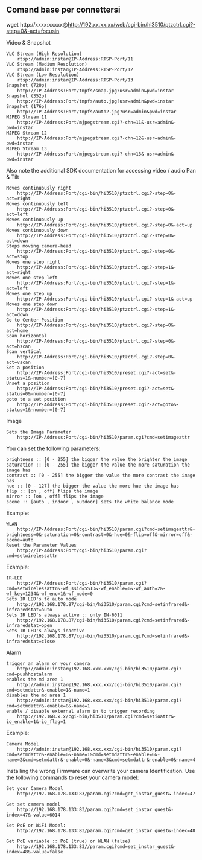 
## Comand base per connettersi

wget http://xxxx:xxxxx@http://192.xx.xx.xx/web/cgi-bin/hi3510/ptzctrl.cgi?-step=0&-act=focusin


Video & Snapshot

    VLC Stream (High Resolution)
        rtsp://admin:instar@IP-Address:RTSP-Port/11
    VLC Stream (Medium Resolution)
        rtsp://admin:instar@IP-Address:RTSP-Port/12
    VLC Stream (Low Resolution)
        rtsp://admin:instar@IP-Address:RTSP-Port/13
    Snapshot (720p)
        http://IP-Address:Port/tmpfs/snap.jpg?usr=admin&pwd=instar
    Snapshot (352p)
        http://IP-Address:Port/tmpfs/auto.jpg?usr=admin&pwd=instar
    Snapshot (176p)
        http://IP-Address:Port/tmpfs/auto2.jpg?usr=admin&pwd=instar
    MJPEG Stream 11
        http://IP-Address:Port/mjpegstream.cgi?-chn=11&-usr=admin&-pwd=instar
    MJPEG Stream 12
        http://IP-Address:Port/mjpegstream.cgi?-chn=12&-usr=admin&-pwd=instar
    MJPEG Stream 13
        http://IP-Address:Port/mjpegstream.cgi?-chn=13&-usr=admin&-pwd=instar

Also note the additional SDK documentation for accessing video / audio
Pan & Tilt

    Moves continuously right
        http://IP-Address:Port/cgi-bin/hi3510/ptzctrl.cgi?-step=0&-act=right
    Moves continuously left
        http://IP-Address:Port/cgi-bin/hi3510/ptzctrl.cgi?-step=0&-act=left
    Moves continuously up
        http://IP-Address:Port/cgi-bin/hi3510/ptzctrl.cgi?-step=0&-act=up
    Moves continuously down
        http://IP-Address:Port/cgi-bin/hi3510/ptzctrl.cgi?-step=0&-act=down
    Stops moving camera-head
        http://IP-Address:Port/cgi-bin/hi3510/ptzctrl.cgi?-step=0&-act=stop
    Moves one step right
        http://IP-Address:Port/cgi-bin/hi3510/ptzctrl.cgi?-step=1&-act=right
    Moves one step left
        http://IP-Address:Port/cgi-bin/hi3510/ptzctrl.cgi?-step=1&-act=left
    Moves one step up
        http://IP-Address:Port/cgi-bin/hi3510/ptzctrl.cgi?-step=1&-act=up
    Moves one step down
        http://IP-Address:Port/cgi-bin/hi3510/ptzctrl.cgi?-step=1&-act=down
    Go to Center Position
        http://IP-Address:Port/cgi-bin/hi3510/ptzctrl.cgi?-step=0&-act=home
    Scan horizontal
        http://IP-Address:Port/cgi-bin/hi3510/ptzctrl.cgi?-step=0&-act=hscan
    Scan vertical
        http://IP-Address:Port/cgi-bin/hi3510/ptzctrl.cgi?-step=0&-act=vscan
    Set a position
        http://IP-Address:Port/cgi-bin/hi3510/preset.cgi?-act=set&-status=1&-number=[0-7]
    Unset a position
        http://IP-Address:Port/cgi-bin/hi3510/preset.cgi?-act=set&-status=0&-number=[0-7]
    goto to a set position
        http://IP-Address:Port/cgi-bin/hi3510/preset.cgi?-act=goto&-status=1&-number=[0-7]

Image

    Sets the Image Parameter
        http://IP-Address:Port/cgi-bin/hi3510/param.cgi?cmd=setimageattr

You can set the following parameters:

    brightness :: [0 - 255] the bigger the value the brighter the image
    saturation :: [0 - 255] the bigger the value the more saturation the image has
    contrast :: [0 - 255] the bigger the value the more contrast the image has
    hue :: [0 - 127] the bigger the value the more hue the image has
    flip :: [on , off] flips the image
    mirror :: [on , off] flips the image
    scene :: [auto , indoor , outdoor] sets the white balance mode

Example:

    WLAN
        http://IP-Address:Port/cgi-bin/hi3510/param.cgi?cmd=setimageattr&-brightness=0&-saturation=0&-contrast=0&-hue=0&-flip=off&-mirror=off&-scene=auto
    Reset the Parameter Values
        http://IP-Address:Port/cgi-bin/hi3510/param.cgi?cmd=setwirelessattr

Example:

    IR-LED
        http://IP-Address:Port/cgi-bin/hi3510/param.cgi?cmd=setwirelessattr&-wf_ssid=SSID&-wf_enable=0&-wf_auth=2&-wf_key=1234&-wf_enc=1&-wf_mode=0
    Sets IR LED's to auto mode
        http://192.168.178.87/cgi-bin/hi3510/param.cgi?cmd=setinfrared&-infraredstat=auto
    Sets IR LED's always active :: only IN-6011
        http://192.168.178.87/cgi-bin/hi3510/param.cgi?cmd=setinfrared&-infraredstat=open
    Sets IR LED's always inactive
        http://192.168.178.87/cgi-bin/hi3510/param.cgi?cmd=setinfrared&-infraredstat=close

Alarm

    trigger an alarm on your camera
        http://admin:instar@192.168.xxx.xxx/cgi-bin/hi3510/param.cgi?cmd=pushhostalarm
    enables the md area 1
        http://admin:instar@192.168.xxx.xxx/cgi-bin/hi3510/param.cgi?cmd=setmdattr&-enable=1&-name=1
    disables the md area 1
        http://admin:instar@192.168.xxx.xxx/cgi-bin/hi3510/param.cgi?cmd=setmdattr&-enable=0&-name=1
    enable / disable external alarm in to trigger recording
        http://192.168.x.x/cgi-bin/hi3510/param.cgi?cmd=setioattr&-io_enable=1&-io_flag=1

Example:

    Camera Model
        http://admin:instar@192.168.xxx.xxx/cgi-bin/hi3510/param.cgi?cmd=setmdattr&-enable=0&-name=1&cmd=setmdattr&-enable=0&-name=2&cmd=setmdattr&-enable=0&-name=3&cmd=setmdattr&-enable=0&-name=4

Installing the wrong Firmware can overwrite your camera Identification. Use the following commands to reset your camera model:

    Set your Camera Model
        http://192.168.178.133:83/param.cgi?cmd=get_instar_guest&-index=47

    Get set camera model
        http://192.168.178.133:83/param.cgi?cmd=set_instar_guest&-index=47&-value=6014

    Set PoE or WiFi Model:
        http://192.168.178.133:83/param.cgi?cmd=get_instar_guest&-index=48

    Get PoE variable :: PoE (true) or WLAN (false)
        http://192.168.178.133:83//param.cgi?cmd=set_instar_guest&-index=48&-value=false
